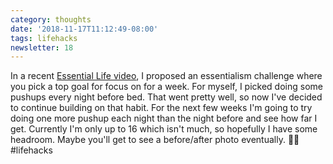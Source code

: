 ```yaml
---
category: thoughts
date: '2018-11-17T11:12:49-08:00'
tags: lifehacks
newsletter: 18
---
```


In a recent [Essential Life video](https://jaredwhite.com/20181101/1), I proposed an essentialism challenge where you pick a top goal for focus on for a week. For myself, I picked doing some pushups every night before bed. That went pretty well, so now I've decided to continue building on that habit. For the next few weeks I'm going to try doing one more pushup each night than the night before and see how far I get. Currently I'm only up to 16 which isn't much, so hopefully I have some headroom. Maybe you'll get to see a before/after photo eventually. 💪🏻  
#lifehacks
